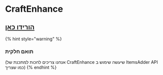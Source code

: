 # CraftEnhance

## [הורידו כאן](https://www.spigotmc.org/resources/1-9-1-16-custom-recipes-and-crafting-craftenhance.65058/)

{% hint style="warning" %}
### תואם חלקית

(אנחנו צריכים לחכות למתכנת של CraftEnhance שיעשה שימוש ב ItemsAdder API כמו שצריך)
{% endhint %}

